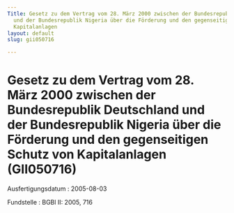 ```yaml
---
Title: Gesetz zu dem Vertrag vom 28. März 2000 zwischen der Bundesrepublik Deutschland
  und der Bundesrepublik Nigeria über die Förderung und den gegenseitigen Schutz von
  Kapitalanlagen
layout: default
slug: gii050716

---
```


# Gesetz zu dem Vertrag vom 28. März 2000 zwischen der Bundesrepublik Deutschland und der Bundesrepublik Nigeria über die Förderung und den gegenseitigen Schutz von Kapitalanlagen (GII050716)

Ausfertigungsdatum
:   2005-08-03

Fundstelle
:   BGBl II: 2005, 716

